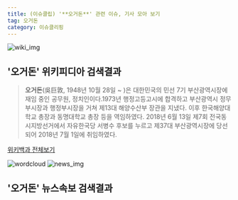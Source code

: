 ```yaml
---
title: (이슈클립) '**오거돈**' 관련 이슈, 기사 모아 보기
tag: 오거돈
category: 이슈클리핑
---
```

![wiki_img](https://user-images.githubusercontent.com/42597476/44503234-41136a80-a6d0-11e8-9071-6fc6418eafe4.png)
## **'**오거돈**'** 위키피디아 검색결과
>**오거돈**(吳巨敦, 1948년 10월 28일 ~ )은 대한민국의 민선 7기 부산광역시장에 재임 중인 공무원, 정치인이다.1973년 행정고등고시에 합격하고 부산광역시 정무부시장과 행정부시장을 거쳐 제13대 해양수산부 장관을 지냈다. 이후 한국해양대학교 총장과 동명대학교 총장 등을 역임하였다. 2018년 6월 13일 제7회 전국동시지방선거에서 자유한국당 서병수 후보를 누르고 제37대 부산광역시장에 당선되어 2018년 7월 1일에 취임하였다.

<a href="https://ko.wikipedia.org/wiki/오거돈" target="_blank">위키백과 전체보기</a>

![wordcloud](https://s3.ap-northeast-2.amazonaws.com/lyrics101-wordcloud/2018-09-28-1538087174.png)
![news_img](https://user-images.githubusercontent.com/42597476/44507050-1206f400-a6e4-11e8-8d98-7ffbfebb353f.png)
## **'**오거돈**'** 뉴스속보 검색결과

